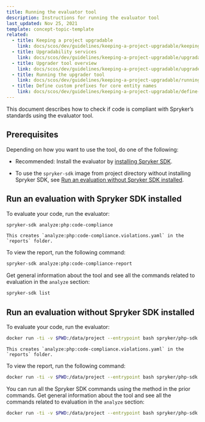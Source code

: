 ```yaml
---
title: Running the evaluator tool
description: Instructions for running the evaluator tool
last_updated: Nov 25, 2021
template: concept-topic-template
related:
  - title: Keeping a project upgradable
    link: docs/scos/dev/guidelines/keeping-a-project-upgradable/keeping-a-project-upgradable.html
  - title: Upgradability services
    link: docs/scos/dev/guidelines/keeping-a-project-upgradable/upgradability-services.html
  - title: Upgrader tool overview
    link: docs/scos/dev/guidelines/keeping-a-project-upgradable/upgrader-tool-overview.html
  - title: Running the upgrader tool
    link: docs/scos/dev/guidelines/keeping-a-project-upgradable/running-the-upgrader-tool.html
  - title: Define custom prefixes for core entity names
    link: docs/scos/dev/guidelines/keeping-a-project-upgradable/define-customs-prefixes-for-core-entity-names.html
---
```


This document describes how to check if code is compliant with Spryker’s standards using the evaluator tool.

## Prerequisites

Depending on how you want to use the tool, do one of the following:

* Recommended: Install the evaluator by [installing Spryker SDK](https://github.com/spryker-sdk/sdk#installation).

* To use the `spryker-sdk` image from project directory without installing Spryker SDK, see [Run an evaluation without Spryker SDK installed](#run-an-evaluation-without-spryker-sdk-installed).

## Run an evaluation with Spryker SDK installed

To evaluate your code, run the evaluator:

```bash
spryker-sdk analyze:php:code-compliance
```
    This creates `analyze:php:code-compliance.violations.yaml` in the `reports` folder.

To view the report, run the following command:

```bash
spryker-sdk analyze:php:code-compliance-report
```

Get general information about the tool and see all the commands related to evaluation in the `analyze` section:

```bash
spryker-sdk list
```

## Run an evaluation without Spryker SDK installed

To evaluate your code, run the evaluator:

```bash
docker run -ti -v $PWD:/data/project --entrypoint bash spryker/php-sdk:latest -c 'cd /data/project && ../bin/console spryker-sdk analyze:php:code-compliance'
```
    This creates `analyze:php:code-compliance.violations.yaml` in the `reports` folder.

To view the report, run the following command:

```bash
docker run -ti -v $PWD:/data/project --entrypoint bash spryker/php-sdk:latest -c 'cd /data/project && ../bin/console spryker-sdk analyze:php:code-compliance-report'
```

You can run all the Spryker SDK commands using the method in the prior commands. Get general information about the tool and see all the commands related to evaluation in the `analyze` section:

```bash
docker run -ti -v $PWD:/data/project --entrypoint bash spryker/php-sdk:latest -c 'cd /data/project && ../bin/console spryker-sdk list'
```

